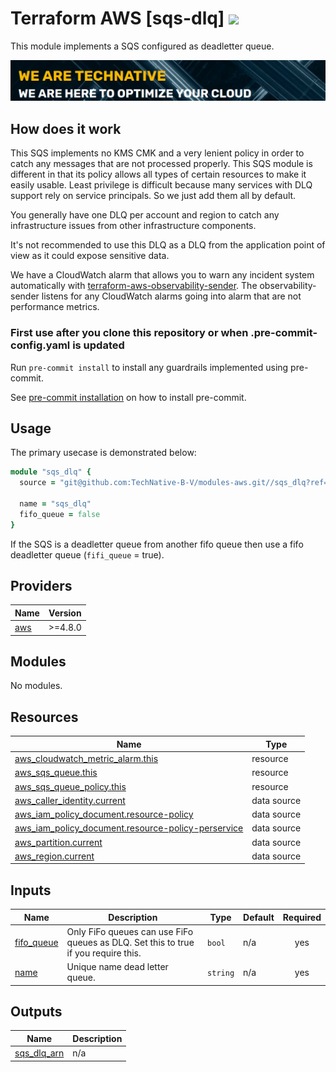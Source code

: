 # Terraform AWS [sqs-dlq] ![](https://img.shields.io/github/workflow/status/TechNative-B-V/terraform-aws-module-name/tflint.yaml?style=plastic)

This module implements a SQS configured as deadletter queue.

[![](we-are-technative.png)](https://www.technative.nl)

## How does it work

This SQS implements no KMS CMK and a very lenient policy in order to catch any messages that are not processed properly. This SQS module is different in that its policy allows all types of certain resources to make it easily usable. Least privilege is difficult because many services with DLQ support rely on service principals. So we just add them all by default.

You generally have one DLQ per account and region to catch any infrastructure issues from other infrastructure components.

It's not recommended to use this DLQ as a DLQ from the application point of view as it could expose sensitive data.

We have a CloudWatch alarm that allows you to warn any incident system automatically with [terraform-aws-observability-sender](https://github.com/TechNative-B-V/terraform-aws-observability-sender). The observability-sender listens for any CloudWatch alarms going into alarm that are not performance metrics.

### First use after you clone this repository or when .pre-commit-config.yaml is updated

Run `pre-commit install` to install any guardrails implemented using pre-commit.

See [pre-commit installation](https://pre-commit.com/#install) on how to install pre-commit.

## Usage

The primary usecase is demonstrated below:

```ruby
module "sqs_dlq" {
  source = "git@github.com:TechNative-B-V/modules-aws.git//sqs_dlq?ref=f67aaeb1801526b760d04d4bb461778c9544e054"

  name = "sqs_dlq"
  fifo_queue = false
}
```

If the SQS is a deadletter queue from another fifo queue then use a fifo deadletter queue (`fifi_queue` = true).

<!-- BEGIN_TF_DOCS -->
## Providers

| Name | Version |
|------|---------|
| <a name="provider_aws"></a> [aws](#provider\_aws) | >=4.8.0 |

## Modules

No modules.

## Resources

| Name | Type |
|------|------|
| [aws_cloudwatch_metric_alarm.this](https://registry.terraform.io/providers/hashicorp/aws/latest/docs/resources/cloudwatch_metric_alarm) | resource |
| [aws_sqs_queue.this](https://registry.terraform.io/providers/hashicorp/aws/latest/docs/resources/sqs_queue) | resource |
| [aws_sqs_queue_policy.this](https://registry.terraform.io/providers/hashicorp/aws/latest/docs/resources/sqs_queue_policy) | resource |
| [aws_caller_identity.current](https://registry.terraform.io/providers/hashicorp/aws/latest/docs/data-sources/caller_identity) | data source |
| [aws_iam_policy_document.resource-policy](https://registry.terraform.io/providers/hashicorp/aws/latest/docs/data-sources/iam_policy_document) | data source |
| [aws_iam_policy_document.resource-policy-perservice](https://registry.terraform.io/providers/hashicorp/aws/latest/docs/data-sources/iam_policy_document) | data source |
| [aws_partition.current](https://registry.terraform.io/providers/hashicorp/aws/latest/docs/data-sources/partition) | data source |
| [aws_region.current](https://registry.terraform.io/providers/hashicorp/aws/latest/docs/data-sources/region) | data source |

## Inputs

| Name | Description | Type | Default | Required |
|------|-------------|------|---------|:--------:|
| <a name="input_fifo_queue"></a> [fifo\_queue](#input\_fifo\_queue) | Only FiFo queues can use FiFo queues as DLQ. Set this to true if you require this. | `bool` | n/a | yes |
| <a name="input_name"></a> [name](#input\_name) | Unique name dead letter queue. | `string` | n/a | yes |

## Outputs

| Name | Description |
|------|-------------|
| <a name="output_sqs_dlq_arn"></a> [sqs\_dlq\_arn](#output\_sqs\_dlq\_arn) | n/a |
<!-- END_TF_DOCS -->
